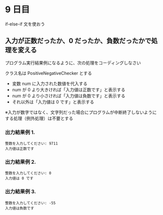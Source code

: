 # 9 日目

if-else-if 文を使おう

## 入力が正数だったか、0 だったか、負数だったかで処理を変える

プログラム実行結果例になるように、次の処理をコーディングしなさい

クラス名は PositiveNegativeChecker とする

- 変数 num に入力された数値を代入する
- num が 0 より大きければ「入力値は正数です」と表示する
- num が 0 より小さければ「入力値は負数です」と表示する
- それ以外は「入力値は 0 です」と表示する

※入力が数字ではなく、文字列だった場合にプログラムが中断終了しないようにする処理（例外処理）は不要とする

### 出力結果例 1.

```
整数を入力してください: 9711
入力値は正数です
```

### 出力結果例 2.

```
整数を入力してください: 0
入力値は 0 です
```

### 出力結果例 3.

```
整数を入力してください: -55
入力値は負数です
```
